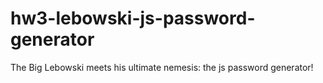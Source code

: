 # hw3-lebowski-js-password-generator
The Big Lebowski meets his ultimate nemesis: the js password generator!
